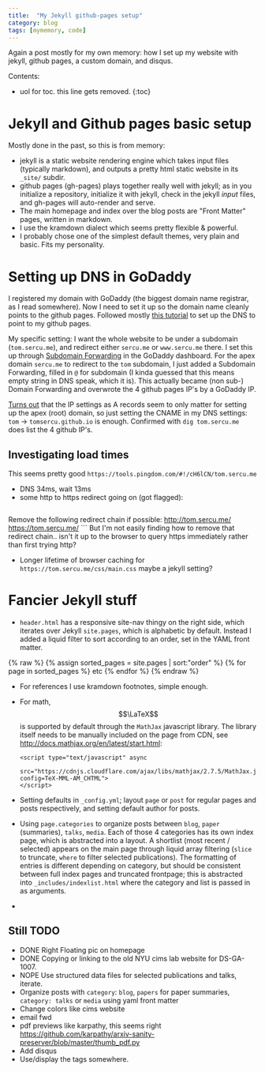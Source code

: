 ```yaml
---
title:  "My Jekyll github-pages setup"
category: blog
tags: [mymemory, code]
---
```

Again a post mostly for my own memory: how I set up my website
with jekyll, github pages, a custom domain, and disqus.

Contents:

* uol for toc. this line gets removed.
{:toc}

# Jekyll and Github pages basic setup
Mostly done in the past, so this is from memory:

* jekyll is a static website rendering engine which takes input files (typically markdown),
    and outputs a pretty html static website in its `_site/` subdir.
* github pages (gh-pages) plays together really well with jekyll; as in you initialize a repository,
    initialize it with jekyll, check in the jekyll *input* files, and gh-pages will auto-render
    and serve.
* The main homepage and index over the blog posts are "Front Matter" pages, written in markdown.
* I use the kramdown dialect which seems pretty flexible & powerful.
* I probably chose one of the simplest default themes, very plain and basic. Fits my personality.

# Setting up DNS in GoDaddy
I registered my domain with GoDaddy (the biggest domain name registrar, as I read somewhere).
Now I need to set it up so the domain name cleanly points to the github pages.
Followed mostly [this tutorial](https://hackernoon.com/how-to-set-up-godaddy-domain-with-github-pages-a9300366c7b)
to set up the DNS to point to my github pages.

My specific setting: I want the whole website to be under a subdomain (`tom.sercu.me`),
and redirect either `sercu.me` or `www.sercu.me` there.
I set this up through [Subdomain Forwarding](https://www.godaddy.com/help/manually-forward-or-mask-your-domain-or-subdomain-422) 
in the GoDaddy dashboard.
For the apex domain `sercu.me` to redirect to the `tom` subdomain, I just added a Subdomain Forwarding,
filled in `@` for subdomain (I kinda guessed that this means empty string in DNS speak, which it is).
This actually became (non sub-) Domain Forwarding and overwrote the 4 github pages IP's by a GoDaddy IP.

[Turns out](https://help.github.com/articles/using-a-custom-domain-with-github-pages/)
that the IP settings as A records seem to only matter for setting up the apex (root) domain,
so just setting the CNAME in my DNS settings: `tom` -> `tomsercu.github.io` is enough.
Confirmed with `dig tom.sercu.me` does list the 4 github IP's.

## Investigating load times
This seems pretty good `https://tools.pingdom.com/#!/cH6lCN/tom.sercu.me`
* DNS 34ms, wait 13ms
* some http to https redirect going on (got flagged): 
    ```
Remove the following redirect chain if possible:
http://tom.sercu.me/
https://tom.sercu.me/
    ```
    But I'm not easily finding how to remove that redirect chain.. isn't it up to the browser to
    query https immediately rather than first trying http?
* Longer lifetime of browser caching for `https://tom.sercu.me/css/main.css`
    maybe a jekyll setting?

# Fancier Jekyll stuff
<script type="text/javascript" async
  src="https://cdnjs.cloudflare.com/ajax/libs/mathjax/2.7.5/MathJax.js?config=TeX-MML-AM_CHTML">
</script>

* `header.html`  has a responsive site-nav thingy on the right side, which iterates over Jekyll `site.pages`, which
    is alphabetic by default. Instead I added a liquid filter to sort according to an order, set in the YAML front matter. 

{% raw %}
      {% assign sorted_pages = site.pages | sort:"order" %}
      {% for page in sorted_pages %}
      etc
      {% endfor %}
{% endraw %}

* For references I use kramdown footnotes, simple enough.

* For math, $$\LaTeX$$ is supported by default through the `MathJax` javascript library.
    The library itself needs to be manually included on the page from CDN, see <http://docs.mathjax.org/en/latest/start.html>:

      <script type="text/javascript" async
        src="https://cdnjs.cloudflare.com/ajax/libs/mathjax/2.7.5/MathJax.js?config=TeX-MML-AM_CHTML">
      </script>
* Setting defaults in `_config.yml`; layout `page` or `post` for regular pages and posts respectively,
    and setting default author for posts.
* Using `page.categories` to organize posts between `blog`, `paper` (summaries), `talks`, `media`.
    Each of those 4 categories has its own index page, which is abstracted into a layout.
    A shortlist (most recent / selected) appears on the main page through liquid array filtering 
    (`slice` to truncate, `where` to filter selected publications).
    The formatting of entries is different depending on category, but should be consistent 
    between full index pages and truncated frontpage; this is abstracted into `_includes/indexlist.html`
    where the category and list is passed in as arguments.
* 

## Still TODO
* DONE Right Floating pic on homepage
* DONE Copying or linking to the old NYU cims lab website for DS-GA-1007.
* NOPE Use structured data files for selected publications and talks, iterate.
* Organize posts with `category`: `blog`, `papers` for paper summaries, `category: talks` or `media` using yaml front matter
* Change colors like cims website
* email fwd
* pdf previews like karpathy, this seems right <https://github.com/karpathy/arxiv-sanity-preserver/blob/master/thumb_pdf.py>
* Add disqus
* Use/display the tags somewhere.

